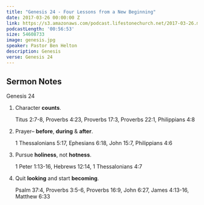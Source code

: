 ```yaml
---
title: "Genesis 24 - Four Lessons from a New Beginning"
date: 2017-03-26 00:00:00 Z
link: https://s3.amazonaws.com/podcast.lifestonechurch.net/2017-03-26.mp3
podcastLength: '00:56:53'
size: 54608733
image: genesis.jpg
speaker: Pastor Ben Helton
description: Genesis
verse: Genesis 24
---
```


## Sermon Notes

Genesis 24

1. Character **counts**.

    Titus 2:7-8, Proverbs 4:23, Proverbs 17:3, Proverbs 22:1, Philippians 4:8

2. Prayer– **before**, **during** & **after**.

   1 Thessalonians 5:17, Ephesians 6:18, John 15:7, Philippians 4:6

3. Pursue **holiness**, not **hotness**.

   1 Peter 1:13-16, Hebrews 12:14, 1 Thessalonians 4:7

4. Quit **looking** and start **becoming**.

   Psalm 37:4, Proverbs 3:5-6, Proverbs 16:9, John 6:27, James 4:13-16, Matthew 6:33
